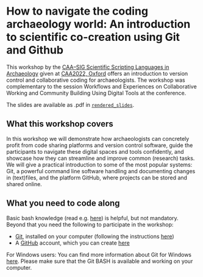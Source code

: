 # How to navigate the coding archaeology world: An introduction to scientific co-creation using Git and Github

This workshop by the [CAA–SIG Scientific Scripting Languages in Archaeology](https://sslarch.github.io) given at [CAA2022, Oxford](https://2022.caaconference.org) offers an introduction to version control and collaborative coding for archaeologists. The workshop was complementary to the session Workflows and Experiences on Collaborative Working and Community Building Using Digital Tools at the conference.

The slides are available as .pdf in [`rendered_slides`](rendered_slides).

## What this workshop covers

In this workshop we will demonstrate how archaeologists can concretely profit from code sharing platforms and version control software, guide the participants to navigate these digital spaces and tools confidently, and showcase how they can streamline and improve common (research) tasks. We will give a practical introduction to some of the most popular systems: Git, a powerful command line software handling and documenting changes in (text)files, and the platform GitHub, where projects can be stored and shared online.

## What you need to code along

Basic bash knowledge (read e.g. [here](https://github.com/TCLamnidis/BareBonesBash/blob/master/docs/01-basic_barebonesbash.md)) is helpful, but not mandatory. Beyond that you need the following to participate in the workshop:

- [Git](https://git-scm.com/), installed on your computer (following the instructions [here](https://git-scm.com/book/en/v2/Getting-Started-Installing-Git))
- A [GitHub](https://github.com/) account, which you can create [here](https://github.com/signup)

For Windows users: You can find more information about Git for Windows [here](https://gitforwindows.org/). Please make sure that the Git BASH is available and working on your computer.
